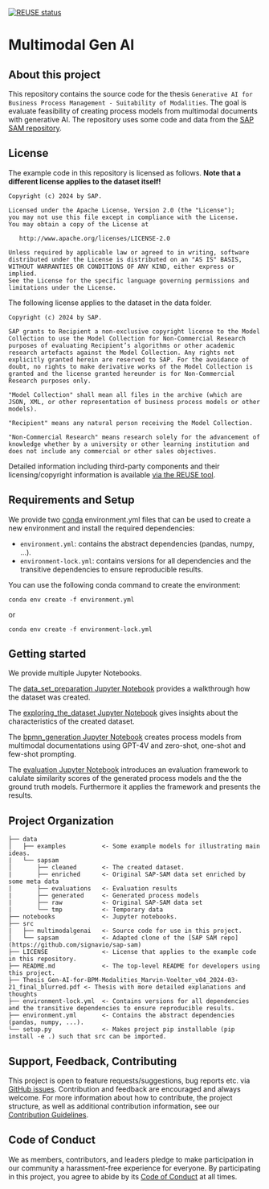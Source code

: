 [![REUSE status](https://api.reuse.software/badge/github.com/SAP-samples/multimodal-generative-ai-for-bpm)](https://api.reuse.software/info/github.com/SAP-samples/multimodal-generative-ai-for-bpm)
# Multimodal Gen AI

## About this project

This repository contains the source code for the thesis `Generative AI for
Business Process Management - Suitability of Modalities`. The goal is evaluate feasibility of creating process models from multimodal documents with generative AI. The repository uses some code and data from the [SAP SAM repository](https://github.com/signavio/sap-sam).



## License

The example code in this repository is licensed as follows. **Note that a different license applies to the dataset itself!**

```
Copyright (c) 2024 by SAP.

Licensed under the Apache License, Version 2.0 (the "License");
you may not use this file except in compliance with the License.
You may obtain a copy of the License at

   http://www.apache.org/licenses/LICENSE-2.0

Unless required by applicable law or agreed to in writing, software
distributed under the License is distributed on an "AS IS" BASIS,
WITHOUT WARRANTIES OR CONDITIONS OF ANY KIND, either express or implied.
See the License for the specific language governing permissions and
limitations under the License.
```

The following license applies to the dataset in the data folder.

```
Copyright (c) 2024 by SAP.

SAP grants to Recipient a non-exclusive copyright license to the Model Collection to use the Model Collection for Non-Commercial Research purposes of evaluating Recipient’s algorithms or other academic research artefacts against the Model Collection. Any rights not explicitly granted herein are reserved to SAP. For the avoidance of doubt, no rights to make derivative works of the Model Collection is granted and the license granted hereunder is for Non-Commercial Research purposes only.

"Model Collection" shall mean all files in the archive (which are JSON, XML, or other representation of business process models or other models).

"Recipient" means any natural person receiving the Model Collection.

"Non-Commercial Research" means research solely for the advancement of knowledge whether by a university or other learning institution and does not include any commercial or other sales objectives.
```

Detailed information including third-party components and their licensing/copyright information is available [via the REUSE tool](https://api.reuse.software/info/github.com/SAP-samples/multimodal-generative-ai-for-bpm).

## Requirements and Setup

We provide two [conda](https://docs.conda.io/projects/conda/en/latest/user-guide/index.html) environment.yml files that can be used to create a new environment and install the required dependencies:
- `environment.yml`: contains the abstract dependencies (pandas, numpy, ...).
- `environment-lock.yml`: contains versions for all dependencies and the transitive dependencies to ensure reproducible results.

You can use the following conda command to create the environment:
```shell
conda env create -f environment.yml  
```
or
```shell
conda env create -f environment-lock.yml
``` 


## Getting started

We provide multiple Jupyter Notebooks.

The [data_set_preparation Jupyter Notebook](https://github.com/SAP-samples/multimodal-generative-ai-for-bpm/blob/main/notebooks/00_data_set_preparation.ipynb) provides a walkthrough how the dataset was created.

The [exploring_the_dataset Jupyter Notebook](https://github.com/SAP-samples/multimodal-generative-ai-for-bpm/blob/main/notebooks/01_exploring_the_dataset.ipynb) gives insights about the characteristics of the created dataset.

The [bpmn_generation Jupyter Notebook](https://github.com/SAP-samples/multimodal-generative-ai-for-bpm/blob/main/notebooks/02_bpmn_generation.ipynb) creates process models from multimodal documentations using GPT-4V and zero-shot, one-shot and few-shot prompting.

The [evaluation Jupyter Notebook](https://github.com/SAP-samples/multimodal-generative-ai-for-bpm/blob/main/notebooks/03_evaluation.ipynb) introduces an evaluation framework to calulate similarity scores of the generated process models and the the ground truth models. Furthermore it applies the framework and presents the results.

## Project Organization

    ├── data
    │   ├── examples          <- Some example models for illustrating main ideas.
    |   └── sapsam
    │       ├── cleaned       <- The created dataset.
    |       ├── enriched      <- Original SAP-SAM data set enriched by some meta data
    |       ├── evaluations   <- Evaluation results
    |       ├── generated     <- Generated process models
    |       ├── raw           <- Original SAP-SAM data set
    |       └── tmp           <- Temporary data
    ├── notebooks             <- Jupyter notebooks.
    ├── src               
    |   ├── multimodalgenai   <- Source code for use in this project.
    │   └── sapsam            <- Adapted clone of the [SAP SAM repo](https://github.com/signavio/sap-sam)
    ├── LICENSE               <- License that applies to the example code in this repository.
    ├── README.md             <- The top-level README for developers using this project.
    ├── Thesis_Gen-AI-for-BPM-Modalities_Marvin-Voelter_v04_2024-03-21_final_blurred.pdf <- Thesis with more detailed explanations and thoughts
    ├── environment-lock.yml  <- Contains versions for all dependencies and the transitive dependencies to ensure reproducible results.
    ├── environment.yml       <- Contains the abstract dependencies (pandas, numpy, ...).
    └── setup.py              <- Makes project pip installable (pip install -e .) such that src can be imported.

## Support, Feedback, Contributing

This project is open to feature requests/suggestions, bug reports etc. via [GitHub issues](https://github.com/SAP-samples/multimodal-generative-ai-for-bpm/issues). Contribution and feedback are encouraged and always welcome. For more information about how to contribute, the project structure, as well as additional contribution information, see our [Contribution Guidelines](CONTRIBUTING.md).

## Code of Conduct

We as members, contributors, and leaders pledge to make participation in our community a harassment-free experience for everyone. By participating in this project, you agree to abide by its [Code of Conduct](CODE_OF_CONDUCT.md) at all times.
